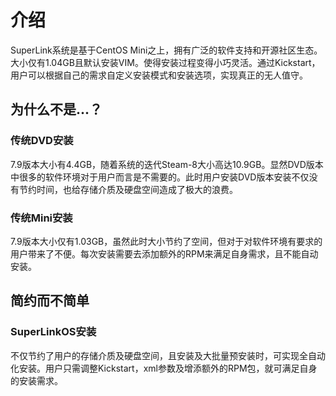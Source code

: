 

# 介绍

SuperLink系统是基于CentOS Mini之上，拥有广泛的软件支持和开源社区生态。大小仅有1.04GB且默认安装VIM。使得安装过程变得小巧灵活。通过Kickstart，用户可以根据自己的需求自定义安装模式和安装选项，实现真正的无人值守。

## 为什么不是...？



### 传统DVD安装

7.9版本大小有4.4GB，随着系统的迭代Steam-8大小高达10.9GB。显然DVD版本中很多的软件环境对于用户而言是不需要的。此时用户安装DVD版本安装不仅没有节约时间，也给存储介质及硬盘空间造成了极大的浪费。



### 传统Mini安装

7.9版本大小仅有1.03GB，虽然此时大小节约了空间，但对于对软件环境有要求的用户带来了不便。每次安装需要去添加额外的RPM来满足自身需求，且不能自动安装。



## 简约而不简单



### SuperLinkOS安装

不仅节约了用户的存储介质及硬盘空间，且安装及大批量预安装时，可实现全自动化安装。用户只需调整Kickstart，xml参数及增添额外的RPM包，就可满足自身的安装需求。
